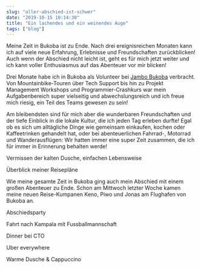 ```yaml
---
slug: "aller-abschied-ist-schwer"
date: "2019-10-15 10:14:30"
title: "Ein lachendes und ein weinendes Auge"
tags: ["blog"]
---
```


Meine Zeit in Bukoba ist zu Ende. Nach drei ereignisreichen Monaten kann ich auf viele neue Erfahrung, Erlebnisse und Freundschaften zurückblicken! Auch wenn der Abschied nicht leicht ist, geht es für mich jetzt weiter und ich kann voller Enthusiasmus auf das Abenteuer vor mir blicken!

Drei Monate habe ich in Bukoba als Volunteer bei [Jambo Bukoba](https://jambobukoba.com) verbracht. Von Mountainbike-Touren über Tech Support bis hin zu Projekt Management Workshops und Programmier-Crashkurs war mein Aufgabenbereich super vielseitig und abwechslungsreich und ich freue mich riesig, ein Teil des Teams gewesen zu sein!

Am bleibendsten sind für mich aber die wunderbaren Freundschaften und der tiefe Einblick in die lokale Kultur, die ich jeden Tag erleben durfte! Egal ob es sich um alltägliche Dinge wie gemeinsam einkaufen, kochen oder Kaffeetrinken gehandelt hat, oder bei abenteuerlichen Fahrrad-, Motorrad und Wanderausflügen: Wir hatten immer eine super Zeit zusammen, die ich für immer in Erinnerung behalten werde!

Vermissen der kalten Dusche, einfachen Lebensweise

Überblick meiner Reisepläne

Wie meine gesamte Zeit in Bukoba ging auch mein Abschied mit einem großen Abenteuer zu Ende. Schon am Mittwoch letzter Woche kamen meine neuen Reise-Kumpanen Keno, Piwo und Jonas am Flughafen von Bukoba an.

Abschiedsparty

Fahrt nach Kampala mit Fussballmannschaft

Dinner bei CTO

Uber everywhere

Warme Dusche & Cappuccino
